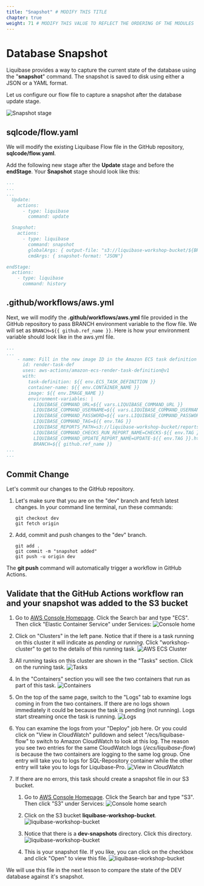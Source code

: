 ```yaml
---
title: "Snapshot" # MODIFY THIS TITLE
chapter: true
weight: 71 # MODIFY THIS VALUE TO REFLECT THE ORDERING OF THE MODULES
---
```


# Database Snapshot

Liquibase provides a way to capture the current state of the database using the "__snapshot__" command. The snapshot is saved to disk using either a JSON or a YAML format.

Let us configure our flow file to capture a snapshot after the database update stage. 

![Snapshot stage](/images/lab5_drift_detection/flow_file_w_snapshot.png?width=400px&classes=border,shadow) 


## sqlcode/flow.yaml

We will modify the existing Liquibase Flow file in the GitHub repository, __sqlcode/flow.yaml__. 

Add the following new stage after the __Update__ stage and before the __endStage__. Your __Snapshot__ stage should look like this:

```yaml
...
...
...
  Update:
    actions:
      - type: liquibase
        command: update

  Snapshot:
    actions:
      - type: liquibase
        command: snapshot
        globalArgs: { output-file: "s3://liquibase-workshop-bucket/${BRANCH}-snapshots/mySnapshot.json" }
        cmdArgs: { snapshot-format: "JSON"}

endStage:
  actions:
    - type: liquibase
      command: history
```

## .github/workflows/aws.yml

Next, we will modify the __.github/workflows/aws.yml__ file provided in the GitHub repository to pass BRANCH environment variable to the flow file. We will set as `BRANCH=${{ github.ref_name }}`. Here is how your environment variable should look like in the aws.yml file.

```yaml
...
...
    - name: Fill in the new image ID in the Amazon ECS task definition
      id: render-task-def
      uses: aws-actions/amazon-ecs-render-task-definition@v1
      with:
        task-definition: ${{ env.ECS_TASK_DEFINITION }}
        container-name: ${{ env.CONTAINER_NAME }}
        image: ${{ env.IMAGE_NAME }}
        environment-variables: |
          LIQUIBASE_COMMAND_URL=${{ vars.LIQUIBASE_COMMAND_URL }}
          LIQUIBASE_COMMAND_USERNAME=${{ vars.LIQUIBASE_COMMAND_USERNAME }}
          LIQUIBASE_COMMAND_PASSWORD=${{ vars.LIQUIBASE_COMMAND_PASSWORD }}
          LIQUIBASE_COMMAND_TAG=${{ env.TAG }}
          LIQUIBASE_REPORTS_PATH=s3://liquibase-workshop-bucket/reports/update-${{ env.TAG }}/
          LIQUIBASE_COMMAND_CHECKS_RUN_REPORT_NAME=CHECKS-${{ env.TAG }}.html
          LIQUIBASE_COMMAND_UPDATE_REPORT_NAME=UPDATE-${{ env.TAG }}.html
          BRANCH=${{ github.ref_name }}
...
...
```

## Commit Change

Let's commit our changes to the GitHub repository.

1. Let's make sure that you are on the "dev" branch and fetch latest changes. In your command line terminal, run these commands:
    ```shell
    git checkout dev
    git fetch origin
    ```

1. Add, commit and push changes to the "dev" branch.
    ```shell
    git add .
    git commit -m "snapshot added"
    git push -u origin dev
    ```

The __git push__ command will automatically trigger a workflow in GitHub Actions.

## Validate that the GitHub Actions workflow ran and your snapshot was added to the S3 bucket

1. Go to [AWS Console Homepage](https://console.aws.amazon.com/). Click the Search bar and type "ECS". Then click "Elastic Container Service" under Services:
![Console home](/images/lab5_drift_detection/aws_console_home_1.png?width=600px&classes=border,shadow)

1. Click on "Clusters" in the left pane. Notice that if there is a task running on this cluster it will indicate as _pending_ or _running_. Click "workshop-cluster" to get to the details of this running task.
![AWS ECS Cluster](/images/lab5_drift_detection/aws_ecs_cluster_1.png?width=800px&classes=border,shadow)

1. All running tasks on this cluster are shown in the "Tasks" section. Click on the running task.
![Tasks](/images/lab5_drift_detection/aws_ecs_task_1.png?width=800px&classes=border,shadow)

1. In the "Containers" section you will see the two containers that run as part of this task.
![Containers](/images/lab5_drift_detection/aws_ecs_containers_1.png?width=800px&classes=border,shadow)

1. On the top of the same page, switch to the "Logs" tab to examine logs coming in from the two containers. If there are no logs shown immediately it could be because the task is pending (not running). Logs start streaming once the task is running.
![Logs](/images/lab5_drift_detection/aws_ecs_logs_1.png?width=800px&classes=border,shadow)

1. You can examine the logs from your "Deploy" job here. Or you could click on "View in CloudWatch" pulldown and select "/ecs/liquibase-flow" to switch to Amazon CloudWatch to look at this log. The reason you see two entries for the same CloudWatch logs (_/ecs/liquibase-flow_) is because the two containers are logging to the same log group. One entry will take you to logs for SQL-Repository container while the other entry will take you to logs for Liquibase-Pro. 
![View in CloudWatch](/images/lab5_drift_detection/aws_ecs_view_in_cloudwatch.png?width=800px&classes=border,shadow)

1. If there are no errors, this task should create a snapshot file in our S3 bucket. 

    1. Go to [AWS Console Homepage](https://console.aws.amazon.com/). Click the Search bar and type "S3".  Then click "S3" under Services:
    ![Console home search](/images/lab5_drift_detection/aws_console_home_search_3.png?width=600px&classes=border,shadow)

    1. Click on the S3 bucket __liquibase-workshop-bucket__.
    ![liquibase-workshop-bucket](/images/lab5_drift_detection/aws_s3_bucket_1.png?width=600px&classes=border,shadow)

    1. Notice that there is a __dev-snapshots__ directory. Click this directory.
    ![liquibase-workshop-bucket](/images/lab5_drift_detection/aws_s3_snapshots_1.png?width=600px&classes=border,shadow)

    1. This is your snapshot file. If you like, you can click on the checkbox and click "Open" to view this file.
    ![liquibase-workshop-bucket](/images/lab5_drift_detection/aws_s3_snapshots_2.png?width=600px&classes=border,shadow)

We will use this file in the next lesson to compare the state of the DEV database against it's snapshot.
